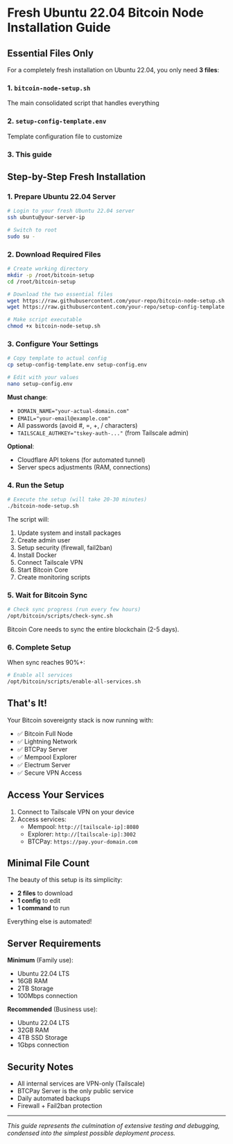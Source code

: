 # Fresh Ubuntu 22.04 Bitcoin Node Installation Guide

## Essential Files Only

For a completely fresh installation on Ubuntu 22.04, you only need **3 files**:

### 1. `bitcoin-node-setup.sh`
The main consolidated script that handles everything

### 2. `setup-config-template.env`  
Template configuration file to customize

### 3. This guide

## Step-by-Step Fresh Installation

### 1. Prepare Ubuntu 22.04 Server

```bash
# Login to your fresh Ubuntu 22.04 server
ssh ubuntu@your-server-ip

# Switch to root
sudo su -
```

### 2. Download Required Files

```bash
# Create working directory
mkdir -p /root/bitcoin-setup
cd /root/bitcoin-setup

# Download the two essential files
wget https://raw.githubusercontent.com/your-repo/bitcoin-node-setup.sh
wget https://raw.githubusercontent.com/your-repo/setup-config-template.env

# Make script executable
chmod +x bitcoin-node-setup.sh
```

### 3. Configure Your Settings

```bash
# Copy template to actual config
cp setup-config-template.env setup-config.env

# Edit with your values
nano setup-config.env
```

**Must change**:
- `DOMAIN_NAME="your-actual-domain.com"`
- `EMAIL="your-email@example.com"`
- All passwords (avoid #, =, +, / characters)
- `TAILSCALE_AUTHKEY="tskey-auth-..."` (from Tailscale admin)

**Optional**:
- Cloudflare API tokens (for automated tunnel)
- Server specs adjustments (RAM, connections)

### 4. Run the Setup

```bash
# Execute the setup (will take 20-30 minutes)
./bitcoin-node-setup.sh
```

The script will:
1. Update system and install packages
2. Create admin user
3. Setup security (firewall, fail2ban)
4. Install Docker
5. Connect Tailscale VPN
6. Start Bitcoin Core
7. Create monitoring scripts

### 5. Wait for Bitcoin Sync

```bash
# Check sync progress (run every few hours)
/opt/bitcoin/scripts/check-sync.sh
```

Bitcoin Core needs to sync the entire blockchain (2-5 days).

### 6. Complete Setup

When sync reaches 90%+:

```bash
# Enable all services
/opt/bitcoin/scripts/enable-all-services.sh
```

## That's It!

Your Bitcoin sovereignty stack is now running with:
- ✅ Bitcoin Full Node
- ✅ Lightning Network
- ✅ BTCPay Server  
- ✅ Mempool Explorer
- ✅ Electrum Server
- ✅ Secure VPN Access

## Access Your Services

1. Connect to Tailscale VPN on your device
2. Access services:
   - Mempool: `http://[tailscale-ip]:8080`
   - Explorer: `http://[tailscale-ip]:3002`
   - BTCPay: `https://pay.your-domain.com`

## Minimal File Count

The beauty of this setup is its simplicity:
- **2 files** to download
- **1 config** to edit
- **1 command** to run

Everything else is automated!

## Server Requirements

**Minimum** (Family use):
- Ubuntu 22.04 LTS
- 16GB RAM
- 2TB Storage
- 100Mbps connection

**Recommended** (Business use):
- Ubuntu 22.04 LTS  
- 32GB RAM
- 4TB SSD Storage
- 1Gbps connection

## Security Notes

- All internal services are VPN-only (Tailscale)
- BTCPay Server is the only public service
- Daily automated backups
- Firewall + Fail2ban protection

---

*This guide represents the culmination of extensive testing and debugging, condensed into the simplest possible deployment process.*
